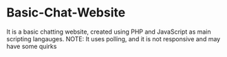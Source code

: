 # Basic-Chat-Website
It is a basic chatting website, created using PHP and JavaScript as main scripting langauges. NOTE: It uses polling, and it is not responsive and may have some quirks
